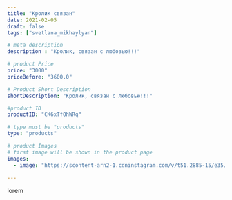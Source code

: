 ```yaml
---
title: "Кролик связан"
date: 2021-02-05
draft: false
tags: ["svetlana_mikhaylyan"]

# meta description
description : "Кролик, связан с любовью!!!"

# product Price
price: "3000"
priceBefore: "3600.0"

# Product Short Description
shortDescription: "Кролик, связан с любовью!!!"

#product ID
productID: "CK6xTf0hWRq"

# type must be "products"
type: "products"

# product Images
# first image will be shown in the product page
images:
  - image: "https://scontent-arn2-1.cdninstagram.com/v/t51.2885-15/e35/147112907_407322323903247_6984144762821042089_n.jpg?se=7&tp=1&_nc_ht=scontent-arn2-1.cdninstagram.com&_nc_cat=103&_nc_ohc=lETblSzemfUAX8IF9uL&oh=1c43a10780f178b034edcb8a774df3c8&oe=607335B4&ig_cache_key=MjUwMjUyOTM4NzA3Mzk4NzY5MA%3D%3D.2"

---
```

lorem
